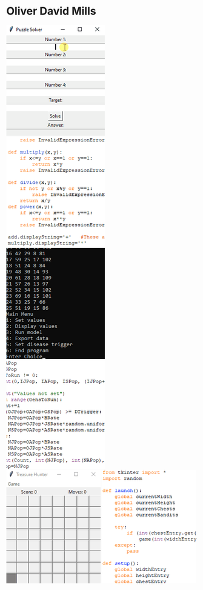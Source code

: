 # Oliver David Mills
![alt-text-1](solverdemo.gif) ![alt-text-2](solvercode.gif)  
![alt-text-1](greenflydemo.gif) ![alt-text-2](greenflycode.gif)  
![alt-text-1](treasuredemo.gif) ![alt-text-2](treasurecode.gif)  
